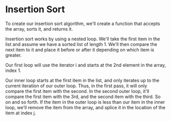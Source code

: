 # Insertion Sort

To create our insertion sort algorithm, we'll create a function that accepts the array, sorts it, and returns it.

Insertion sort works by using a nested loop. We'll take the first item in the list and assume we have a sorted list of length 1. We'll then compare the next item to it and place it before or after it depending on which item is greater.

Our first loop will use the iterator i and starts at the 2nd element in the array, index 1.

Our inner loop starts at the first item in the list, and only iterates up to the current iteration of our outer loop. Thus, in the first pass, it will only compare the first item with the second. In the second outer loop, it'll compare the first item with the 3rd, and the second item with the third. So on and so forth. If the item in the outer loop is less than our item in the inner loop, we'll remove the item from the array, and splice it in the location of the item at index j.
